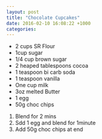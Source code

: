 ```yaml
---
layout: post
title: "Chocolate Cupcakes"
date: 2016-02-10 16:08:22 +1000
categories: 
---
```


* 2 cups SR Flour
* 1cup sugar
* 1/4 cup brown sugar
* 2 heaped tablespoons cocoa
* 1 teaspoon bi carb soda
* 1 teaspoon vanilla
* One cup milk
* 3oz melted Butter
* 1 egg
* 50g choc chips

1. Blend for 2 mins
2. Sdd 1 egg and blend for 1minute
3. Add 50g choc chips at end